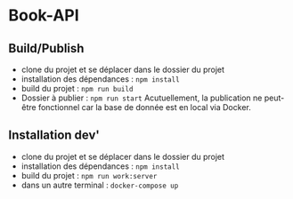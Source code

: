 # Book-API

## Build/Publish

- clone du projet et se déplacer dans le dossier du projet
- installation des dépendances : `npm install`
- build du projet : `npm run build`
- Dossier à publier : `npm run start`
  Acutuellement, la publication ne peut-être fonctionnel car la base de donnée est en local via Docker.

## Installation dev'

- clone du projet et se déplacer dans le dossier du projet
- installation des dépendances : `npm install`
- build du projet : `npm run work:server`
- dans un autre terminal : `docker-compose up`
